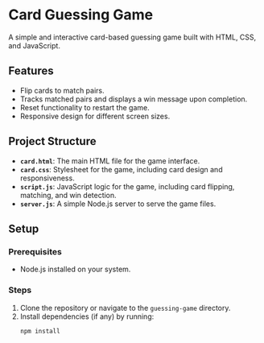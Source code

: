 # Card Guessing Game

A simple and interactive card-based guessing game built with HTML, CSS, and JavaScript.

## Features

- Flip cards to match pairs.
- Tracks matched pairs and displays a win message upon completion.
- Reset functionality to restart the game.
- Responsive design for different screen sizes.

## Project Structure

- **`card.html`**: The main HTML file for the game interface.
- **`card.css`**: Stylesheet for the game, including card design and responsiveness.
- **`script.js`**: JavaScript logic for the game, including card flipping, matching, and win detection.
- **`server.js`**: A simple Node.js server to serve the game files.

## Setup

### Prerequisites

- Node.js installed on your system.

### Steps

1. Clone the repository or navigate to the `guessing-game` directory.
2. Install dependencies (if any) by running:
   ```bash
   npm install